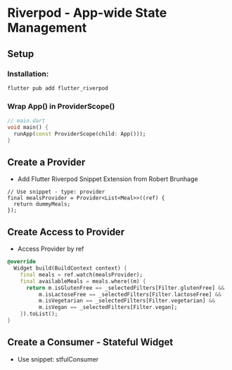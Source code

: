 # Riverpod - App-wide State Management

## Setup

### Installation:
```bash
flutter pub add flutter_riverpod
```

### Wrap App() in ProviderScope()
```dart
// main.dart
void main() {
  runApp(const ProviderScope(child: App()));
}
```

## Create a Provider 
- Add Flutter Riverpod Snippet Extension from Robert Brunhage
```
// Use snippet - type: provider
final mealsProvider = Provider<List<Meal>>((ref) {
  return dummyMeals;
});
```

## Create Access to Provider
- Access Provider by ref
```dart
@override
  Widget build(BuildContext context) {
    final meals = ref.watch(mealsProvider);
    final availableMeals = meals.where((m) {
      return m.isGlutenFree == _selectedFilters[Filter.glutenFree] &&
          m.isLactoseFree == _selectedFilters[Filter.lactoseFree] &&
          m.isVegetarian == _selectedFilters[Filter.vegetarian] &&
          m.isVegan == _selectedFilters[Filter.vegan];
    }).toList();
}
```

## Create a Consumer - Stateful Widget
- Use snippet: stfulConsumer

  

